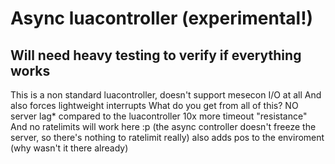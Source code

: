# Async luacontroller (experimental!)
## Will need heavy testing to verify if everything works
This is a non standard luacontroller, doesn't support mesecon I/O at all
And also forces lightweight interrupts
What do you get from all of this?
 	NO server lag* compared to the luacontroller
 	10x more timeout "resistance"
 	And no ratelimits will work here :p (the async controller doesn't freeze the server, so there's nothing to ratelimit really)
    also adds pos to the enviroment (why wasn't it there already)
